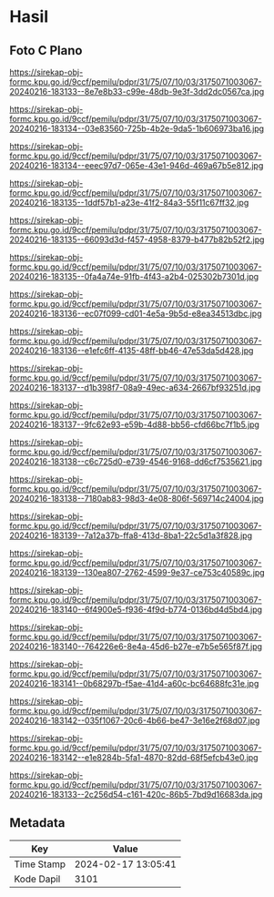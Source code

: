 # Hasil

## Foto C Plano

https://sirekap-obj-formc.kpu.go.id/9ccf/pemilu/pdpr/31/75/07/10/03/3175071003067-20240216-183133--8e7e8b33-c99e-48db-9e3f-3dd2dc0567ca.jpg

https://sirekap-obj-formc.kpu.go.id/9ccf/pemilu/pdpr/31/75/07/10/03/3175071003067-20240216-183134--03e83560-725b-4b2e-9da5-1b606973ba16.jpg

https://sirekap-obj-formc.kpu.go.id/9ccf/pemilu/pdpr/31/75/07/10/03/3175071003067-20240216-183134--eeec97d7-065e-43e1-946d-469a67b5e812.jpg

https://sirekap-obj-formc.kpu.go.id/9ccf/pemilu/pdpr/31/75/07/10/03/3175071003067-20240216-183135--1ddf57b1-a23e-41f2-84a3-55f11c67ff32.jpg

https://sirekap-obj-formc.kpu.go.id/9ccf/pemilu/pdpr/31/75/07/10/03/3175071003067-20240216-183135--66093d3d-f457-4958-8379-b477b82b52f2.jpg

https://sirekap-obj-formc.kpu.go.id/9ccf/pemilu/pdpr/31/75/07/10/03/3175071003067-20240216-183135--0fa4a74e-91fb-4f43-a2b4-025302b7301d.jpg

https://sirekap-obj-formc.kpu.go.id/9ccf/pemilu/pdpr/31/75/07/10/03/3175071003067-20240216-183136--ec07f099-cd01-4e5a-9b5d-e8ea34513dbc.jpg

https://sirekap-obj-formc.kpu.go.id/9ccf/pemilu/pdpr/31/75/07/10/03/3175071003067-20240216-183136--e1efc6ff-4135-48ff-bb46-47e53da5d428.jpg

https://sirekap-obj-formc.kpu.go.id/9ccf/pemilu/pdpr/31/75/07/10/03/3175071003067-20240216-183137--d1b398f7-08a9-49ec-a634-2667bf93251d.jpg

https://sirekap-obj-formc.kpu.go.id/9ccf/pemilu/pdpr/31/75/07/10/03/3175071003067-20240216-183137--9fc62e93-e59b-4d88-bb56-cfd66bc7f1b5.jpg

https://sirekap-obj-formc.kpu.go.id/9ccf/pemilu/pdpr/31/75/07/10/03/3175071003067-20240216-183138--c6c725d0-e739-4546-9168-dd6cf7535621.jpg

https://sirekap-obj-formc.kpu.go.id/9ccf/pemilu/pdpr/31/75/07/10/03/3175071003067-20240216-183138--7180ab83-98d3-4e08-806f-569714c24004.jpg

https://sirekap-obj-formc.kpu.go.id/9ccf/pemilu/pdpr/31/75/07/10/03/3175071003067-20240216-183139--7a12a37b-ffa8-413d-8ba1-22c5d1a3f828.jpg

https://sirekap-obj-formc.kpu.go.id/9ccf/pemilu/pdpr/31/75/07/10/03/3175071003067-20240216-183139--130ea807-2762-4599-9e37-ce753c40589c.jpg

https://sirekap-obj-formc.kpu.go.id/9ccf/pemilu/pdpr/31/75/07/10/03/3175071003067-20240216-183140--6f4900e5-f936-4f9d-b774-0136bd4d5bd4.jpg

https://sirekap-obj-formc.kpu.go.id/9ccf/pemilu/pdpr/31/75/07/10/03/3175071003067-20240216-183140--764226e6-8e4a-45d6-b27e-e7b5e565f87f.jpg

https://sirekap-obj-formc.kpu.go.id/9ccf/pemilu/pdpr/31/75/07/10/03/3175071003067-20240216-183141--0b68297b-f5ae-41d4-a60c-bc64688fc31e.jpg

https://sirekap-obj-formc.kpu.go.id/9ccf/pemilu/pdpr/31/75/07/10/03/3175071003067-20240216-183142--035f1067-20c6-4b66-be47-3e16e2f68d07.jpg

https://sirekap-obj-formc.kpu.go.id/9ccf/pemilu/pdpr/31/75/07/10/03/3175071003067-20240216-183142--e1e8284b-5fa1-4870-82dd-68f5efcb43e0.jpg

https://sirekap-obj-formc.kpu.go.id/9ccf/pemilu/pdpr/31/75/07/10/03/3175071003067-20240216-183133--2c256d54-c161-420c-86b5-7bd9d16683da.jpg


## Metadata

| Key        | Value               |
| ---------- | ------------------- |
| Time Stamp | 2024-02-17 13:05:41 |
| Kode Dapil | 3101                |



